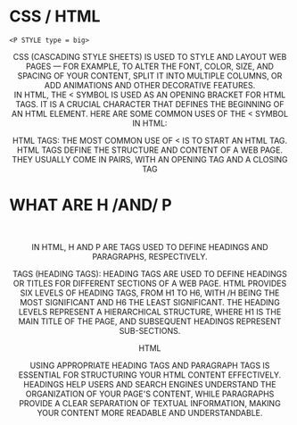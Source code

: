 <html>
<head> <title>   Language Learning Platform  </title>
	<style type = "text/css"> 

		div {
  display: block;
}

		body {
 background-color: #cccccc;}

		h1{ text-align: center;
			text-decoration: underline;
			text-shadow: 1px 1px red;
			background-color: brown;
			text-decoration-color: black;
			text-indent: 50px;} 


			p{ text-align: center;     
			 
			text-transform: uppercase;
			text-size-adjust: max(5px, 6px); } 

</style>
</head>
<body>
	<h1> <b>CSS / HTML</b> </h1>


	
	<P STYLE type = big>
CSS (Cascading Style Sheets) is used to style and layout web pages — for example, to alter the font, color, size, and spacing of your content, split it into multiple columns, or add animations and other decorative features. 
<br>
In HTML, the < symbol is used as an opening bracket for HTML tags. It is a crucial character that defines the beginning of an HTML element. Here are some common uses of the < symbol in HTML:
<br>


HTML Tags: The most common use of < is to start an HTML tag. HTML tags define the structure and content of a web page. They usually come in pairs, with an opening tag  and a closing tag <br>
 </P>
<h1> WHAT ARE H /AND/ P </h1>
<BR>

<P> In HTML, h and p are tags used to define headings and paragraphs, respectively.

<h> Tags (Heading Tags):
Heading tags are used to define headings or titles for different sections of a web page. HTML provides six levels of heading tags, from h1 to h6, with /h being the most significant and  h6 the least significant. The heading levels represent a hierarchical structure, where H1 is the main title of the page, and subsequent headings represent sub-sections.


html

Using appropriate heading tags and paragraph tags is essential for structuring your HTML content effectively. Headings help users and search engines understand the organization of your page's content, while paragraphs provide a clear separation of textual information, making your content more readable and understandable.
</p>
